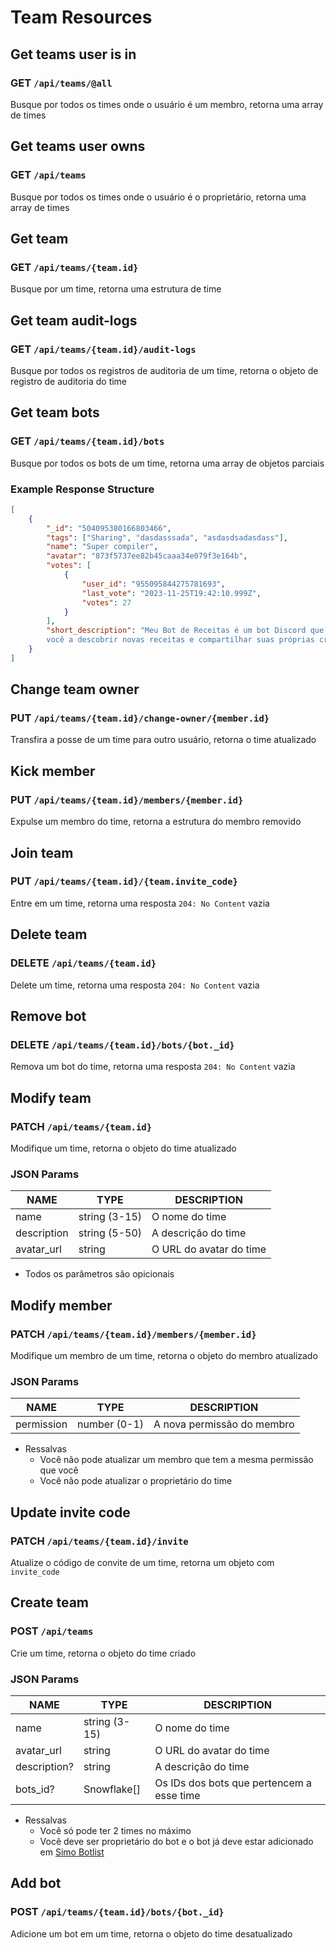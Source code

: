 # Team Resources

## Get teams user is in

### GET `/api/teams/@all`

Busque por todos os times onde o usuário é um membro, retorna uma array de times

## Get teams user owns

### GET `/api/teams`

Busque por todos os times onde o usuário é o proprietário, retorna uma array de times

## Get team

### GET `/api/teams/{team.id}`

Busque por um time, retorna uma estrutura de time

## Get team audit-logs

### GET `/api/teams/{team.id}/audit-logs`

Busque por todos os registros de auditoria de um time, retorna o objeto de registro
de auditoria do time

## Get team bots

### GET `/api/teams/{team.id}/bots`

Busque por todos os bots de um time, retorna uma array de objetos parciais

### Example Response Structure

```json
[
    {
        "_id": "504095380166803466",
        "tags": ["Sharing", "dasdasssada", "asdasdsadasdass"],
        "name": "Super compiler",
        "avatar": "873f5737ee82b45caaa34e079f3e164b",
        "votes": [
            {
                "user_id": "955095844275781693",
                "last_vote": "2023-11-25T19:42:10.999Z",
                "votes": 27
            }
        ],
        "short_description": "Meu Bot de Receitas é um bot Discord que pode ajudar
        você a descobrir novas receitas e compartilhar suas próprias criações!"
    }
]
```

## Change team owner

### PUT `/api/teams/{team.id}/change-owner/{member.id}`

Transfira a posse de um time para outro usuário, retorna o time atualizado

## Kick member

### PUT `/api/teams/{team.id}/members/{member.id}`

Expulse um membro do time, retorna a estrutura do membro removido

## Join team

### PUT `/api/teams/{team.id}/{team.invite_code}`

Entre em um time, retorna uma resposta `204: No Content` vazia

## Delete team

### DELETE `/api/teams/{team.id}`

Delete um time, retorna uma resposta `204: No Content` vazia

## Remove bot

### DELETE `/api/teams/{team.id}/bots/{bot._id}`

Remova um bot do time, retorna uma resposta `204: No Content` vazia

## Modify team

### PATCH `/api/teams/{team.id}`

Modifique um time, retorna o objeto do time atualizado

### JSON Params

| NAME        | TYPE          | DESCRIPTION             |
| ----------- | ------------- | ----------------------- |
| name        | string (3-15) | O nome do time          |
| description | string (5-50) | A descrição do time     |
| avatar_url  | string        | O URL do avatar do time |

-   Todos os parâmetros são opicionais

## Modify member

### PATCH `/api/teams/{team.id}/members/{member.id}`

Modifique um membro de um time, retorna o objeto do membro atualizado

### JSON Params

| NAME       | TYPE         | DESCRIPTION                |
| ---------- | ------------ | -------------------------- |
| permission | number (0-1) | A nova permissão do membro |

-   Ressalvas
    -   Você não pode atualizar um membro que tem a mesma permissão que você
    -   Você não pode atualizar o proprietário do time

## Update invite code

### PATCH `/api/teams/{team.id}/invite`

Atualize o código de convite de um time, retorna um objeto com `invite_code`

## Create team

### POST `/api/teams`

Crie um time, retorna o objeto do time criado

### JSON Params

| NAME         | TYPE          | DESCRIPTION                               |
| ------------ | ------------- | ----------------------------------------- |
| name         | string (3-15) | O nome do time                            |
| avatar_url   | string        | O URL do avatar do time                   |
| description? | string        | A descrição do time                       |
| bots_id?     | Snowflake[]   | Os IDs dos bots que pertencem a esse time |

-   Ressalvas
    -   Você só pode ter 2 times no máximo
    -   Você deve ser proprietário do bot e o bot já deve estar adicionado em [Simo Botlist](bombadeagua.life)

## Add bot

### POST `/api/teams/{team.id}/bots/{bot._id}`

Adicione um bot em um time, retorna o objeto do time desatualizado
